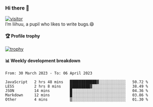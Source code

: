 ### Hi there 👋
[![visitor](https://visitor-badge.glitch.me/badge?page_id=liihuu&right_color=blue)](https://github.com/liihuu)<br>
I’m liihuu, a pupil who likes to write bugs.😄


#### 🏆 Profile trophy
[![trophy](https://github-profile-trophy.vercel.app?username=liihuu&margin-w=16&margin-h=16&rank=-C,-B)](https://github.com/liihuu)


#### 📊 Weekly development breakdown
<!--START_SECTION:waka-->

```text
From: 30 March 2023 - To: 06 April 2023

JavaScript   2 hrs 48 mins   ████████████▓░░░░░░░░░░░░   50.72 %
LESS         2 hrs 8 mins    █████████▓░░░░░░░░░░░░░░░   38.49 %
JSON         14 mins         █░░░░░░░░░░░░░░░░░░░░░░░░   04.36 %
Markdown     12 mins         █░░░░░░░░░░░░░░░░░░░░░░░░   03.86 %
Other        4 mins          ▒░░░░░░░░░░░░░░░░░░░░░░░░   01.30 %
```

<!--END_SECTION:waka-->

<!--
**liihuu/liihuu** is a ✨ _special_ ✨ repository because its `README.md` (this file) appears on your GitHub profile.

Here are some ideas to get you started:

- 🔭 I’m currently working on ...
- 🌱 I’m currently learning ...
- 👯 I’m looking to collaborate on ...
- 🤔 I’m looking for help with ...
- 💬 Ask me about ...
- 📫 How to reach me: ...
- 😄 Pronouns: ...
- ⚡ Fun fact: ...
-->
